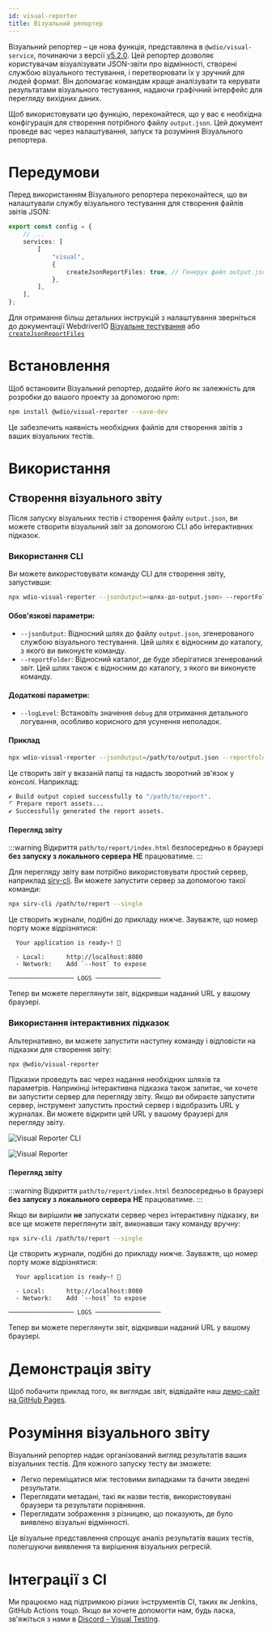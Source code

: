```yaml
---
id: visual-reporter
title: Візуальний репортер
---
```


Візуальний репортер – це нова функція, представлена в `@wdio/visual-service`, починаючи з версії [v5.2.0](https://github.com/webdriverio/visual-testing/releases/tag/%40wdio%2Fvisual-service%405.2.0). Цей репортер дозволяє користувачам візуалізувати JSON-звіти про відмінності, створені службою візуального тестування, і перетворювати їх у зручний для людей формат. Він допомагає командам краще аналізувати та керувати результатами візуального тестування, надаючи графічний інтерфейс для перегляду вихідних даних.

Щоб використовувати цю функцію, переконайтеся, що у вас є необхідна конфігурація для створення потрібного файлу `output.json`. Цей документ проведе вас через налаштування, запуск та розуміння Візуального репортера.

# Передумови

Перед використанням Візуального репортера переконайтеся, що ви налаштували службу візуального тестування для створення файлів звітів JSON:

```ts
export const config = {
    // ...
    services: [
        [
            "visual",
            {
                createJsonReportFiles: true, // Генерує файл output.json
            },
        ],
    ],
};
```

Для отримання більш детальних інструкцій з налаштування зверніться до документації WebdriverIO [Візуальне тестування](./) або [`createJsonReportFiles`](./service-options.md#createjsonreportfiles-new)

# Встановлення

Щоб встановити Візуальний репортер, додайте його як залежність для розробки до вашого проекту за допомогою npm:

```bash
npm install @wdio/visual-reporter --save-dev
```

Це забезпечить наявність необхідних файлів для створення звітів з ваших візуальних тестів.

# Використання

## Створення візуального звіту

Після запуску візуальних тестів і створення файлу `output.json`, ви можете створити візуальний звіт за допомогою CLI або інтерактивних підказок.

### Використання CLI

Ви можете використовувати команду CLI для створення звіту, запустивши:

```bash
npx wdio-visual-reporter --jsonOutput=<шлях-до-output.json> --reportFolder=<шлях-для-зберігання-звіту> --logLevel=debug
```

#### Обов'язкові параметри:

-   `--jsonOutput`: Відносний шлях до файлу `output.json`, згенерованого службою візуального тестування. Цей шлях є відносним до каталогу, з якого ви виконуєте команду.
-   `--reportFolder`: Відносний каталог, де буде зберігатися згенерований звіт. Цей шлях також є відносним до каталогу, з якого ви виконуєте команду.

#### Додаткові параметри:

-   `--logLevel`: Встановіть значення `debug` для отримання детального логування, особливо корисного для усунення неполадок.

#### Приклад

```bash
npx wdio-visual-reporter --jsonOutput=/path/to/output.json --reportFolder=/path/to/report --logLevel=debug
```

Це створить звіт у вказаній папці та надасть зворотний зв'язок у консолі. Наприклад:

```bash
✔ Build output copied successfully to "/path/to/report".
⠋ Prepare report assets...
✔ Successfully generated the report assets.
```

#### Перегляд звіту

:::warning
Відкриття `path/to/report/index.html` безпосередньо в браузері **без запуску з локального сервера** **НЕ** працюватиме.
:::

Для перегляду звіту вам потрібно використовувати простий сервер, наприклад [sirv-cli](https://www.npmjs.com/package/sirv-cli). Ви можете запустити сервер за допомогою такої команди:

```bash
npx sirv-cli /path/to/report --single
```

Це створить журнали, подібні до прикладу нижче. Зауважте, що номер порту може відрізнятися:

```logs
  Your application is ready~! 🚀

  - Local:      http://localhost:8080
  - Network:    Add `--host` to expose

────────────────── LOGS ──────────────────
```

Тепер ви можете переглянути звіт, відкривши наданий URL у вашому браузері.

### Використання інтерактивних підказок

Альтернативно, ви можете запустити наступну команду і відповісти на підказки для створення звіту:

```bash
npx @wdio/visual-reporter
```

Підказки проведуть вас через надання необхідних шляхів та параметрів. Наприкінці інтерактивна підказка також запитає, чи хочете ви запустити сервер для перегляду звіту. Якщо ви обираєте запустити сервер, інструмент запустить простий сервер і відобразить URL у журналах. Ви можете відкрити цей URL у вашому браузері для перегляду звіту.

![Visual Reporter CLI](/img/visual/cli-screen-recording.gif)

![Visual Reporter](/img/visual/visual-reporter.gif)

#### Перегляд звіту

:::warning
Відкриття `path/to/report/index.html` безпосередньо в браузері **без запуску з локального сервера** **НЕ** працюватиме.
:::

Якщо ви вирішили **не** запускати сервер через інтерактивну підказку, ви все ще можете переглянути звіт, виконавши таку команду вручну:

```bash
npx sirv-cli /path/to/report --single
```

Це створить журнали, подібні до прикладу нижче. Зауважте, що номер порту може відрізнятися:

```logs
  Your application is ready~! 🚀

  - Local:      http://localhost:8080
  - Network:    Add `--host` to expose

────────────────── LOGS ──────────────────
```

Тепер ви можете переглянути звіт, відкривши наданий URL у вашому браузері.

# Демонстрація звіту

Щоб побачити приклад того, як виглядає звіт, відвідайте наш [демо-сайт на GitHub Pages](https://webdriverio.github.io/visual-testing/).

# Розуміння візуального звіту

Візуальний репортер надає організований вигляд результатів ваших візуальних тестів. Для кожного запуску тесту ви зможете:

-   Легко переміщатися між тестовими випадками та бачити зведені результати.
-   Переглядати метадані, такі як назви тестів, використовувані браузери та результати порівняння.
-   Переглядати зображення з різницею, що показують, де було виявлено візуальні відмінності.

Це візуальне представлення спрощує аналіз результатів ваших тестів, полегшуючи виявлення та вирішення візуальних регресій.

# Інтеграції з CI

Ми працюємо над підтримкою різних інструментів CI, таких як Jenkins, GitHub Actions тощо. Якщо ви хочете допомогти нам, будь ласка, зв'яжіться з нами в [Discord - Visual Testing](https://discord.com/channels/1097401827202445382/1186908940286574642).
